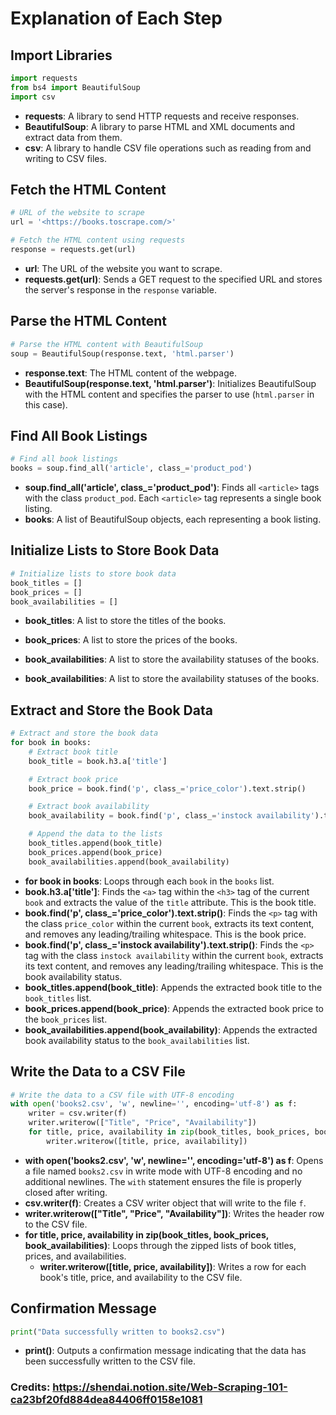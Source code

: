 # Explanation of Each Step

## Import Libraries

```python
import requests
from bs4 import BeautifulSoup
import csv

```

- **requests**: A library to send HTTP requests and receive responses.
- **BeautifulSoup**: A library to parse HTML and XML documents and extract data from them.
- **csv**: A library to handle CSV file operations such as reading from and writing to CSV files.

## Fetch the HTML Content

```python
# URL of the website to scrape
url = '<https://books.toscrape.com/>'

# Fetch the HTML content using requests
response = requests.get(url)

```

- **url**: The URL of the website you want to scrape.
- **requests.get(url)**: Sends a GET request to the specified URL and stores the server's response in the `response` variable.

## Parse the HTML Content

```python
# Parse the HTML content with BeautifulSoup
soup = BeautifulSoup(response.text, 'html.parser')

```

- **response.text**: The HTML content of the webpage.
- **BeautifulSoup(response.text, 'html.parser')**: Initializes BeautifulSoup with the HTML content and specifies the parser to use (`html.parser` in this case).

## Find All Book Listings

```python
# Find all book listings
books = soup.find_all('article', class_='product_pod')

```

- **soup.find_all('article', class_='product_pod')**: Finds all `<article>` tags with the class `product_pod`. Each `<article>` tag represents a single book listing.
- **books**: A list of BeautifulSoup objects, each representing a book listing.

## Initialize Lists to Store Book Data

```python
# Initialize lists to store book data
book_titles = []
book_prices = []
book_availabilities = []

```

- **book_titles**: A list to store the titles of the books.
- **book_prices**: A list to store the prices of the books.
- **book_availabilities**: A list to store the availability statuses of the books.

- **book_availabilities**: A list to store the availability statuses of the books.

## Extract and Store the Book Data

```python
# Extract and store the book data
for book in books:
    # Extract book title
    book_title = book.h3.a['title']

    # Extract book price
    book_price = book.find('p', class_='price_color').text.strip()

    # Extract book availability
    book_availability = book.find('p', class_='instock availability').text.strip()

    # Append the data to the lists
    book_titles.append(book_title)
    book_prices.append(book_price)
    book_availabilities.append(book_availability)

```

- **for book in books**: Loops through each `book` in the `books` list.
- **book.h3.a['title']**: Finds the `<a>` tag within the `<h3>` tag of the current `book` and extracts the value of the `title` attribute. This is the book title.
- **book.find('p', class_='price_color').text.strip()**: Finds the `<p>` tag with the class `price_color` within the current `book`, extracts its text content, and removes any leading/trailing whitespace. This is the book price.
- **book.find('p', class_='instock availability').text.strip()**: Finds the `<p>` tag with the class `instock availability` within the current `book`, extracts its text content, and removes any leading/trailing whitespace. This is the book availability status.
- **book_titles.append(book_title)**: Appends the extracted book title to the `book_titles` list.
- **book_prices.append(book_price)**: Appends the extracted book price to the `book_prices` list.
- **book_availabilities.append(book_availability)**: Appends the extracted book availability status to the `book_availabilities` list.

## Write the Data to a CSV File

```python
# Write the data to a CSV file with UTF-8 encoding
with open('books2.csv', 'w', newline='', encoding='utf-8') as f:
    writer = csv.writer(f)
    writer.writerow(["Title", "Price", "Availability"])
    for title, price, availability in zip(book_titles, book_prices, book_availabilities):
        writer.writerow([title, price, availability])

```

- **with open('books2.csv', 'w', newline='', encoding='utf-8') as f**: Opens a file named `books2.csv` in write mode with UTF-8 encoding and no additional newlines. The `with` statement ensures the file is properly closed after writing.
- **csv.writer(f)**: Creates a CSV writer object that will write to the file `f`.
- **writer.writerow(["Title", "Price", "Availability"])**: Writes the header row to the CSV file.
- **for title, price, availability in zip(book_titles, book_prices, book_availabilities)**: Loops through the zipped lists of book titles, prices, and availabilities.
    - **writer.writerow([title, price, availability])**: Writes a row for each book's title, price, and availability to the CSV file.

## Confirmation Message

```python
print("Data successfully written to books2.csv")

```

- **print()**: Outputs a confirmation message indicating that the data has been successfully written to the CSV file.

### Credits: https://shendai.notion.site/Web-Scraping-101-ca23bf20fd884dea84406ff0158e1081